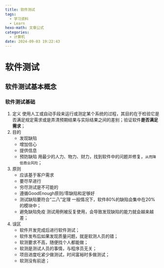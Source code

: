 ```yaml
---
title: 软件测试
tags:
  - 学习资料
  - Learn
hexo-math: 文章公式
categories: 
  - 计算机
date: 2024-09-03 19:22:43
---
```

# 软件测试
## 软件测试基本概念
### 软件测试基础
1. 定义
使用人工或自动手段来运行或测定某个系统的过程，其目的在于检验它是否满足规定需求或是弄清预期结果与实际结果之间的差别；验证软件**是否满足需求**；
2. 目的
    - 发现缺陷
    - 增加信心
    - 提供信息
    - 预防缺陷
用最少的人力、物力、财力，找到软件中的问题并修复，`从而降低商业风险`；
3. 原则
    - 应该基于客户需求
    - 要尽早进行
    - 穷尽测试是不可能的
    - 遵循GoodEnough原则/零缺陷和足够好
    - 测试缺陷要符合“二八”定理
一般情况下，软件80%的缺陷会集中在20%的模块中；
    - 避免缺陷免疫
测试用例被反复使用，会导致发现缺陷的能力就会越来越差；
4. 误区
    - 软件开发完成后进行软件测试；
    - 软件发布后如果发现质量问题，就是软测人员的错；
    - 软测要求不高，随便找个人都能做；
    - 软测是测试人员的事情，与程序员无关；
    - 项目进度吃紧少做测试，时间富裕时多做测试；
    - 软测没有前途；